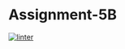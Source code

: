 # Assignment-5B
[![linter](https://github.com/Rewa718/Assignment-5B/workflows/linter/badge.svg)](https://github.com/marketplace/actions/super-linter)
